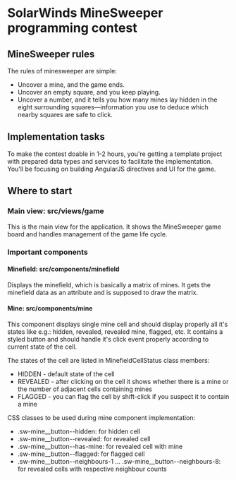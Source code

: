 # SolarWinds MineSweeper programming contest

## MineSweeper rules

The rules of minesweeper are simple:
 
- Uncover a mine, and the game ends.
- Uncover an empty square, and you keep playing.
- Uncover a number, and it tells you how many mines lay hidden in the eight surrounding squares—information you use to 
  deduce which nearby squares are safe to click.

## Implementation tasks

To make the contest doable in 1-2 hours, you're getting a template project with prepared data types and services to
 facilitate the implementation. You'll be focusing on building AngularJS directives and UI for the game.


## Where to start

### Main view: src/views/game

This is the main view for the application. It shows the MineSweeper game board and handles management of the game 
life cycle. 

### Important components

#### Minefield: src/components/minefield

Displays the minefield, which is basically a matrix of mines. It gets the minefield data as an attribute and 
is supposed to draw the matrix.

#### Mine: src/components/mine
 
This component displays single mine cell and should display properly all it's states like e.g.: hidden, revealed, 
revealed mine, flagged, etc. It contains a styled button and should handle it's click event properly according to 
current state of the cell.

The states of the cell are listed in MinefieldCellStatus class members:
- HIDDEN - default state of the cell
- REVEALED - after clicking on the cell it shows whether there is a mine or the number of adjacent cells 
                containing mines
- FLAGGED - you can flag the cell by shift-click if you suspect it to contain a mine

CSS classes to be used during mine component implementation:

- .sw-mine__button--hidden: for hidden cell
- .sw-mine__button--revealed: for revealed cell
- .sw-mine__button--has-mine: for revealed cell with mine
- .sw-mine__button--flagged: for flagged cell
- .sw-mine__button--neighbours-1 ... .sw-mine__button--neighbours-8: for revealed cells with respective neighbour counts 
